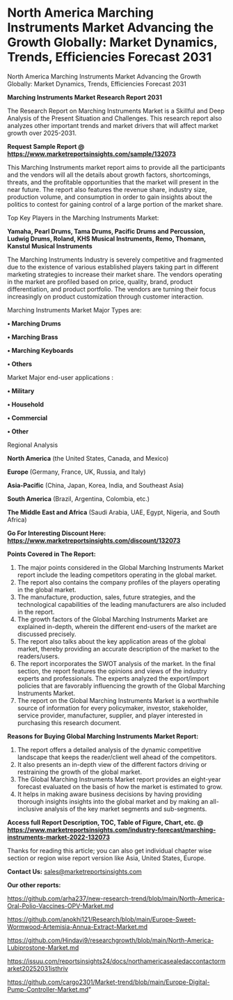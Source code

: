 # North America Marching Instruments Market Advancing the Growth Globally: Market Dynamics, Trends, Efficiencies Forecast 2031
North America Marching Instruments Market Advancing the Growth Globally: Market Dynamics, Trends, Efficiencies Forecast 2031

<strong>Marching Instruments Market Research Report 2031</strong>

The Research Report on Marching Instruments Market is a Skillful and Deep Analysis of the Present Situation and Challenges. This research report also analyzes other important trends and market drivers that will affect market growth over 2025-2031.

<strong>Request Sample Report @ <a href=https://www.marketreportsinsights.com/sample/132073>https://www.marketreportsinsights.com/sample/132073</a></strong>

This Marching Instruments market report aims to provide all the participants and the vendors will all the details about growth factors, shortcomings, threats, and the profitable opportunities that the market will present in the near future. The report also features the revenue share, industry size, production volume, and consumption in order to gain insights about the politics to contest for gaining control of a large portion of the market share.

Top Key Players in the Marching Instruments Market:

<strong>Yamaha, Pearl Drums, Tama Drums, Pacific Drums and Percussion, Ludwig Drums, Roland, KHS Musical Instruments, Remo, Thomann, Kanstul Musical Instruments</strong>

The Marching Instruments Industry is severely competitive and fragmented due to the existence of various established players taking part in different marketing strategies to increase their market share. The vendors operating in the market are profiled based on price, quality, brand, product differentiation, and product portfolio. The vendors are turning their focus increasingly on product customization through customer interaction.

Marching Instruments Market Major Types are:

<strong>• Marching Drums

• Marching Brass

• Marching Keyboards

• Others</strong>

Market Major end-user applications :

<strong>• Military

• Household

• Commercial

• Other</strong>

Regional Analysis

</u><strong><b>North America</b></strong> (the United States, Canada, and Mexico)

<strong><b>Europe </b></strong>(Germany, France, UK, Russia, and Italy)

<strong><b>Asia-Pacific</b></strong> (China, Japan, Korea, India, and Southeast Asia)

<strong><b>South America</b></strong> (Brazil, Argentina, Colombia, etc.)

<strong><b>The Middle East and Africa</b></strong> (Saudi Arabia, UAE, Egypt, Nigeria, and South Africa)

<strong>Go For Interesting Discount Here: <a href=https://www.marketreportsinsights.com/discount/132073>https://www.marketreportsinsights.com/discount/132073</a></strong>

<strong>Points Covered in The Report:</strong>
<ol>
  <li>The major points considered in the Global Marching Instruments Market report include the leading competitors operating in the global market.</li>
  <li>The report also contains the company profiles of the players operating in the global market.</li>
  <li>The manufacture, production, sales, future strategies, and the technological capabilities of the leading manufacturers are also included in the report.</li>
  <li>The growth factors of the Global Marching Instruments Market are explained in-depth, wherein the different end-users of the market are discussed precisely.</li>
  <li>The report also talks about the key application areas of the global market, thereby providing an accurate description of the market to the readers/users.</li>
  <li>The report incorporates the SWOT analysis of the market. In the final section, the report features the opinions and views of the industry experts and professionals. The experts analyzed the export/import policies that are favorably influencing the growth of the Global Marching Instruments Market.</li>
  <li>The report on the Global Marching Instruments Market is a worthwhile source of information for every policymaker, investor, stakeholder, service provider, manufacturer, supplier, and player interested in purchasing this research document.</li>
</ol>
<strong>Reasons for Buying Global Marching Instruments Market Report:</strong>

<ol>
  <li>The report offers a detailed analysis of the dynamic competitive landscape that keeps the reader/client well ahead of the competitors.</li>
  <li>It also presents an in-depth view of the different factors driving or restraining the growth of the global market.</li>
  <li>The Global Marching Instruments Market report provides an eight-year forecast evaluated on the basis of how the market is estimated to grow.</li>
  <li>It helps in making aware business decisions by having providing thorough insights insights into the global market and by making an all-inclusive analysis of the key market segments and sub-segments.</li>
</ol>
<strong>Access full Report Description, TOC, Table of Figure, Chart, etc. @ <a href=https://www.marketreportsinsights.com/industry-forecast/marching-instruments-market-2022-132073>https://www.marketreportsinsights.com/industry-forecast/marching-instruments-market-2022-132073</a></strong>


Thanks for reading this article; you can also get individual chapter wise section or region wise report version like Asia, United States, Europe.

<strong>Contact Us:</strong>
sales@marketreportsinsights.com

<strong>Our other reports:</strong>

<a href=https://github.com/arha237/new-research-trend/blob/main/North-America-Oral-Polio-Vaccines-OPV-Market.md>https://github.com/arha237/new-research-trend/blob/main/North-America-Oral-Polio-Vaccines-OPV-Market.md</a>

<a href=https://github.com/anokhi121/Research/blob/main/Europe-Sweet-Wormwood-Artemisia-Annua-Extract-Market.md>https://github.com/anokhi121/Research/blob/main/Europe-Sweet-Wormwood-Artemisia-Annua-Extract-Market.md</a>

<a href=https://github.com/Hindavi9/researchgrowth/blob/main/North-America-Lubiprostone-Market.md>https://github.com/Hindavi9/researchgrowth/blob/main/North-America-Lubiprostone-Market.md</a>

<a href=https://issuu.com/reportsinsights24/docs/northamericasealedaccontactormarket20252031isthriv>https://issuu.com/reportsinsights24/docs/northamericasealedaccontactormarket20252031isthriv</a>

<a href=https://github.com/cargo2301/Market-trend/blob/main/Europe-Digital-Pump-Controller-Market.md>https://github.com/cargo2301/Market-trend/blob/main/Europe-Digital-Pump-Controller-Market.md</a>"
